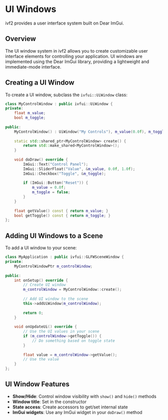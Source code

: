 # UI Windows

ivf2 provides a user interface system built on Dear ImGui.

## Overview

The UI window system in ivf2 allows you to create customizable user interface elements for controlling your application. UI windows are implemented using the Dear ImGui library, providing a lightweight and immediate-mode interface.

## Creating a UI Window

To create a UI window, subclass the `ivfui::UiWindow` class:

```cpp
class MyControlWindow : public ivfui::UiWindow {
private:
    float m_value;
    bool m_toggle;
    
public:
    MyControlWindow() : UiWindow("My Controls"), m_value(0.0f), m_toggle(false) {}
    
    static std::shared_ptr<MyControlWindow> create() {
        return std::make_shared<MyControlWindow>();
    }
    
    void doDraw() override {
        ImGui::Text("Control Panel");
        ImGui::SliderFloat("Value", &m_value, 0.0f, 1.0f);
        ImGui::Checkbox("Toggle", &m_toggle);
        
        if (ImGui::Button("Reset")) {
            m_value = 0.0f;
            m_toggle = false;
        }
    }
    
    float getValue() const { return m_value; }
    bool getToggle() const { return m_toggle; }
};
```

## Adding UI Windows to a Scene

To add a UI window to your scene:

```cpp
class MyApplication : public ivfui::GLFWSceneWindow {
private:
    MyControlWindowPtr m_controlWindow;
    
public:
    int onSetup() override {
        // Create UI window
        m_controlWindow = MyControlWindow::create();
        
        // Add UI window to the scene
        this->addUiWindow(m_controlWindow);
        
        return 0;
    }
    
    void onUpdateUi() override {
        // Use the UI values in your scene
        if (m_controlWindow->getToggle()) {
            // Do something based on toggle state
        }
        
        float value = m_controlWindow->getValue();
        // Use the value
    }
};
```

## UI Window Features

- **Show/Hide**: Control window visibility with `show()` and `hide()` methods
- **Window title**: Set in the constructor
- **State access**: Create accessors to get/set internal state
- **ImGui widgets**: Use any ImGui widget in your `doDraw()` method
